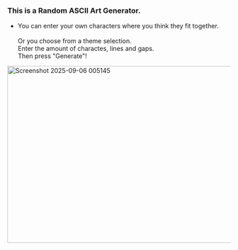 ### This is a Random ASCII Art Generator.<br>
<ul>
<li>You can enter your own characters where you think they fit together.</li><br>
Or you choose from a theme selection.<br>
Enter the amount of charactes, lines and gaps.<br>
Then press "Generate"!
</ul>

<img width="934" height="400" alt="Screenshot 2025-09-06 005145" src="https://github.com/user-attachments/assets/8432e42f-90fb-4837-8178-a65b9086c408" />

